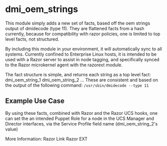 # dmi_oem_strings #

This module simply adds a new set of facts, based off the oem strings output of
dmidecode (type 11). They are flattened facts from a hash currently, because for
compatibility with razor policies, one is limited to top level facts, not structured.

By including this module in your environment, it will automatically sync to all
systems. Currently confined to Enterprise Linux hosts, it is intended to be used
with a Razor server to assist in node tagging, and specifically synced to the
Razor microkernel agent with the razorext module.

The fact structure is simple, and returns each string as a top level fact:
dmi_oem_string_1
dmi_oem_string_2
...
These are consistent and based on the output of the following command:
`/usr/sbin/dmidecode --type 11`

## Example Use Case ##

By using these facts, combined with Razor and the Razor UCS hooks, one can set the
an intended Puppet Role for a node in the UCS Manager and Director interfaces, via
the Service Profile field name (dmi_oem_string_2's value)

More Information:
Razor Link
Razor EXT

